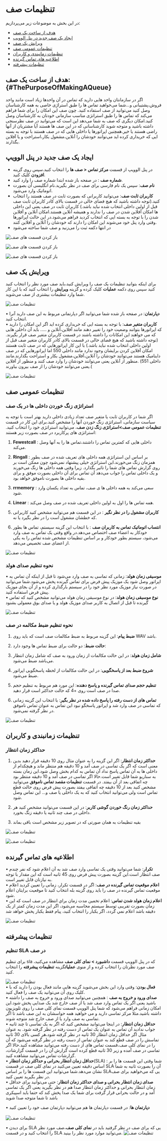 # تنظیمات صف

در این بخش به موضوعات زیر می‌پردازیم: <br>

-	[هدف از ساخت یک صف ](#ThePurposeOfMakingAQueue)   <br>
-	[ایجاد یک صف جدید در پنل الوویپ ](#CreateANewQueueInTheAloVoIP)  <br>
-	[ویرایش یک صف ](#EditAQueue)  <br>
-	[تنظیمات عمومی صف ](#GeneralQueueSettings)  <br>
-	[تنظیمات زمانبندی و کاربران ](#SchedulerSettingsAndUsers)  <br>
-	[اطلاعیه های تماس گیرنده ](#CallerNotifications)  <br>
-	[تنظیمات پیشرفته  ](#AdvancedSettings)  <br>

## هدف از ساخت یک صف:{#ThePurposeOfMakingAQueue}<br>
اگر در سازمانتان واحد هایی دارید که تماس در آن واحدها زیاد است مانند واحد فروش،پشتیبانی و...شما می‌خواهید تماس ها را طبق استراژی خاصی به همه کارشناسان وصل کنید می‌‌‌توانید از صف استفاده کنید. چون صف این امکان را برای شما فراهم می‌کند که تماس ها را طبق استراتژی مناسب سازمانی خودتان به کارشناسان وصل کنید.امکان دیگری که صف به شما می‌دهد این است که می‌توانید  در صف نظرسنجی داشته باشید و متوجه شوید کارشناسانی که در این صف ها هستند آیا مشتریان از آنها راضی هستند یا خیر.همچنین اپراتورها  یا داخلی هایی که در صف هستند با توجه به بسته ایی که خریداری کرده اید می‌توانند خودشان را آنلاین،مشغول بکار،استراخت و یا آفلاین بگذارند.

## ایجاد یک صف جدید در پنل الوویپ
-	در پنل الوویپ از قسمت **مرکز تماس < صف ها** را انتخاب کنید.سپس روی گزینه **افزودن** کلیک کنید.<br>
-	**شماره صف** : در صفحه باز شده ابتدا شماره صف را وارد کنید.<br>
-	**نام صف**: سپس یک نام فارسی برای صف در نظر بگیرید.نام انگلیسی آن بصورت اتوماتیک وارد می‌شود.<br>
-	**کاربران ثابت صف**: می‌توانید کاربرانی که بصورت ثابت در صف هستند را انتخاب کنید.(توجه داشته باشید که هیچ فضای خالی در قسمت بالای کادر کاربران ثابت صف قبل از اولین داخلی انتخاب شده نباید باشد.) کاربران ثابت در صف یعنی این داخلی ها امکان آفلاین شدن در صف را ندارند و همیشه آنلاین هستند.امکان آنلاین و آفلاین شدن را با توجه به بسته ایی که انتخاب کردید فراهم می‌شود.در این حالت اپراتورها وقتی وارد پنل خود می‌شوند این امکان را دارند که خودشان را آنلاین و آفلاین کنند.<br>
-	در انتها دکمه ثبت را می‌زنید و صف شما ساخته می‌شود<br>

![باز کردن قسمت های صف](./Images/queue1.jpg)<br>

![باز کردن قسمت های صف](./Images/queue2.jpg)<br>

![باز کردن قسمت های صف](./Images/queue3.jpg)<br>

## ویرایش یک صف
برای اینکه بتوانید تنظیمات یک صف را ویرایش کنید،باید صف مورد نظر را انتخاب کنید کنید سپس روی دکمه  **عملیات** کلیک کرده و گزینه **ویرایش** را انتخاب کنید که با این کار شما وارد تنظیمات بیشتری از صف می‌شوید.

![تنظیمات صف](./Images/queue4.jpg)<br>

•	**دپارتمان**: در صفحه باز شده شما می‌توانید اگر دپارتمانی مربوط به این صف دارید آنرا انتخاب کنید.<br>
•	**کاربران متغیر صف**: با توجه به بسته ایی که خریداری کرده اید اگر این امکان را دارید که اپراتورها بتوانند وضعیت خود را تغییر دهند مانند آفلاین،آنلاین و ..... باید آن داخلی هایی که می خواهند این امکانات را داشته باشند در قسمت کاربران متغیر صف قرار بگیرند.(توجه داشته باشید که هیچ فضای خالی در قسمت بالای کادر کاربران متغیر صف قبل از اولین داخلی انتخاب شده نباید باشد.) با این کار اپراتورهایی که در صف ثابت هستند امکان آفلاین کردن برایشان وجود ندارد مانند داخلی 550 اما اپراتورهایی که در صف داینامیک هستند می‌توانند خودشان را آنلاین،آفلاین،مشغول بکار و استراحت بگذارند.مانند داخلی 551) .منظور از آنلاین یعنی می‌توانند خودشان را وارد صف کنند و منظور از آفلاین یعنی می‌توانند خودشان را از صف بیرون بیاورند.(

![تنظیمات صف](./Images/queue5.jpg)<br>

## تنظیمات عمومی صف

### استراتژی زنگ خوردن داخلی ها در یک صف
اگر شما در کاربران ثابت یا متغیر صف تعداد زیادی داخلی دارید بهتر است با توجه به سیاست سازمانی، استراتژی زنگ خوردن آنها را مشخص کنید.برای این کار در قسمت **تنظیمات عمومی صف>استراتژی زنگ زدن صف**، می‌توانید استراتژی خود را انتخاب کنید. استراتژی های پرکاربرد در صف بصورت زیر هستند:<br>

1. **Fewestcall** : داخلی هایی که کمترین تماس را داشتند،تماس ها را به آنها وصل می‌کند.<br>

2.	**Ringall** : بر اساس این استراتژی همه داخلی های تعریف شده در صف بطور همزمان زنگ می‌خورند.این استراتژی خیلی پیشنهاد نمی‌شود چون ممکن است  بر روی گزارش تماس های شما را تاثیر بگذارد. زیرا وقتی همه داخلی ها زنگ می‌خورند و یک داخلی تماس را جواب می‌دهد آن تماس برای آن داخلی بصورت موفق و برای بقیه داخلی ها بصورت ناموفق خواهد بود.
3.	**rrmemory** :  سعی می‌کند به همه داخلی ها ی صف، تماس به تعداد یکسان وارد شود.<br>

4.	**Linear** : همه تماس ها را اول به اولین داخلی تعریف شده در صف وصل می‌کند.<br>

5.	**کاربران مشغول را در نظر نگیر** : در این قسمت هم می‌توانید مشخص کنید کاربرانی که خطشان مشغول است را در نظر بگیرد یا نه.<br>

6.	**انتساب اتوماتیک تماس به کاربران صف** :  با انتخاب این گزینه سیستم، تماس ها بطور خودکار به اعضاء صف اختصاص می‌دهد.در واقع وقتی یک تماس به صف وارد می‌شود، سیستم بطور خودکار و بر اساس تنظیمات مشخص شده تماس را به یکی از اعضای صف تخصیص می‌دهد. 

![تنظیمات صف](./Images/queue6.jpg)<br>

### نحوه تنظیم صدای هولد

•	**موسیقی زمان هولد**: زمانی که تماسی به صف وارد می‌شود تا قبل از اینکه آن تماس به اپراتور وصل شود یک موزیک پیش فرض برای تماس گیرنده پخش می‌شود.شما می‌توانید در صورت نیاز موزیک مورد نظر خود را در سیستم بارگذاری کرده و از آن بجای موزیک پیش فرض استفاده کنید.<br>
•	**نوع موسیقی زمان هولد**: در نوع موسیقی زمان هولد می‌توانید مشخص کنید که تماس گیرنده تا قبل از اتصال به کاربر صدای موزیک هولد و یا صدای بوق معمولی بشنود

![تنظیمات صف](./Images/queue7.jpg)<br>


### نحوه تنظیم ضبط مکالمه در صف
1.	**ضبط پیام**: این گزینه مربوط به ضبط مکالمات صف است که باید روی WAV باشد.<br>

2.	**حالت ضبط**: دو حالت برای ضبط تماس ها وجود دارد:<br>

3.	**شامل زمان هولد**: در این حالت مکالمات از زمان ورود به صف که شامل زمان انتظار می‌باشد ضبط می‌شود.<br>

4.	**شروع ضبط بعد از پاسخگویی**: در این حالت مکالمات از لحظه پاسخگویی اپراتور ضبط می‌شود.<br>

5.	**تنظیم حجم صدای تماس گیرنده و پاسخ دهنده**:  این مورد هم مربوط به تنظیم حجم صدا در صف است روی +4 که  حالت حداکثر است قرار دهید.<br>

6.	**تماس های از دست رفته را پاسخ داده شده در نظر بگیر**: با انتخاب این گزینه زمانی که تماسی در صف وارد شد و اپراتور پاسخگو نبود این تماس به عنوان تماس ناموفق در نظر گرفته نمی‌شود.<br>

![تنظیمات صف](./Images/queue8.jpg)<br>

## تنظیمات زمانبندی و کاربران
  ###  حداکثر زمان انتظار<br>

1.	**حداکثر زمان انتظار**: اگر این گزینه را به عنوان مثال روی 10 دقیقه قرار دهید بدین معنی است که اگر یک تماسی در صف آمد و 10 دقیقه هم منتظر ماند و هیچکدام از داخلی ها به آن تماس پاسخ نداد آن تماس به کدام بخش وصل شود.این زمان بسته به سناریو شما قابل تغییر است.حالا اگر تماسی در صف آمد و 10 دقیقه منتظر بود چه اتفاقی بعد از آن بیفتد. در قسمت **تنظیمات مقصد تماس ناموفق** می‌توانید مشخص کنید بعد از 10 دقیقه چه اتفاقی بیفتد بصورت پیش فرض روی حالت قطع تماس است ولی می‌توانید انتخاب کنید که به یک داخلی یا صف و... این تماس وصل شود.<br>

2.	**حداکثر زمان رنگ خوردن گوشی کاربر**: در این قسمت می‌توانید مشخص کنید هر داخلی در صف چند ثانیه یا دقیقه زنگ بخورد.<br>

3.	بقیه تنظیمات به همان صورتی که در تصویر زیر مشخص است باقی بماند<br>

![تنظیمات صف](./Images/queue9.jpg)<br>

![تنظیمات صف](./Images/queue10.jpg)<br>

## اطلاعیه های تماس گیرنده<br>
•	**تکرار**: شما می‌توانید وقتی یک تماسی وارد صف شد به آن اعلام شود که نفر چندم صف انتظار است.این گزینه بصورت پیش فرض  روی 45 ثانیه است که این مقدار با توجه به نیازتان قابل تغییر است.<br>
•	**اعلام موقعیت تماس گیرنده در صف**: اگر در قسمت تکرار، زمانی را تعیین کردید اعلام موقعیت تماس گیرنده در صف را باید روی گزینه بله انتخاب کنید تا موقعیت برایتان اعلام شود. <br>
•	**اعلام زمان هولد شدن تماس**: اعلام تخمين مدت زمان براي انتظار در صف است که این زمان بصورت تقریبی توسط سیستم محاسبه می‌شود، اگر اين مدت زمان كمتر از یک دقيقه باشد اعلام نمي گردد، اگر یکبار‌ را انتخاب كنيد، پيام فقط يكبار پخش خواهد شد<br>

![تنظیمات صف](./Images/queue11.jpg)<br>

## تنظیمات پیشرفته
### تنظیم SLA در صف
برای تنظیم sla که در پنل الوویپ قسمت **داشبورد > نمای کلی صف** مشاهده می‌کنید، صف مورد نظرتان را انتخاب کرده و از منوی **عملیات**گزینه **تنظیمات پیشرفته** را انتخاب کنید. 

![تنظیمات صف](./Images/queue12.jpg)<br>
•	**فعال بودن**: وقتی وارد این بخش می‌شوید گزینه هایی مانند فعال بودن را دارید که با کلیک روی آن می‌توانید یک صف را فعال کنید.<br>
•	**صدای ورود و خروج به صف** : همچنین می‌توانید صدای ورود و خروج به صف را داشته باشید یعنی اگر یک تماس وارد صف شد یا از صف خارج شد یک صدایی پخش شود.این امکان زمانی فراهم می‌شود که شما پنل الوویپ قسمت نمای کلی صف را روی تلویزیون داشته باشید.مثلا مرکز تماسی دارید و می خواهید همه حواسشان به این صف باشد تا اگر تماسی به صف وارد یا از صف خارج شد متوجه شوند.<br>
•	**حداقل زمان انتظار**: در اینجا می‌توانید مشخص کنید که اگر به یک تماسی تا چند ثانیه جواب ندادید آن تماس به عنوان یک تماس از دست رفته در نظر گرفته شود. به عنوان مثال اگر حداقل زمان انتظار 30 ثانیه در نظر گرفته شود،هر کسی بالای 30 ثانیه تماسش را در صف قطع کند به عنوان تماس از دست رفته در نظر گرفته می‌شود که آن را در نمای کلی صف،قسمت تماس های از دست رفته می‌توانید مشاهده کنید.حالا اگر تماسی  در صف آمده و زیر 30 ثانیه قطع کرده است گزارش آن را در قسمت گزارشات، گزارشات تماس می‌توانید مشاهده کنید.<br>
•	**حداقل زمان  انتظار بحرانی و حداکثر زمان انتظار**(SLA) : شما وقتی این قسمت ها را بر اساس دقیقه تعیین می‌کنید در نمای کلی صف در قسمت SLA آن را بصورت ثانیه به شما نشان می‌دهد.شما می‌توانید این قسمت ها را بر اساس SLAیی که می‌خواهید برای صف در نظر بگیرید تعیین کنید.<br>
•	**صدای زمان انتظار بحرانی و صدای حداکثر زمان انتظار**: حتی می‌توانید برای حداقل زمان انتظار بحرانی و حداکثر زمان انتظار صدا هم در نظر بگیرید یعنی اگر یک تماسی آمد و در حالت بحرانی قرار گرفت برای شما یک صدا پخش کند که حتما باید اسپیکری باشد تا شما متوجه صدا شوید<br>

•   **دپارتمان ها**: در قسمت دپارتمان ها هم می‌توانید دپارتمان صف خود را تعیین کنید<br><br>
![تنظیمات صف](./Images/queue13.jpg)<br>

•	برای دیدن SLA یی که برای صف در نظر گرفتید باید  در **نمای کلی صف**،صف مورد نظر را انتخاب کنید و در قسمت SLA می‌توانید موارد مورد نظر را بینید.
![تنظیمات صف](./Images/queue14.jpg)<br>